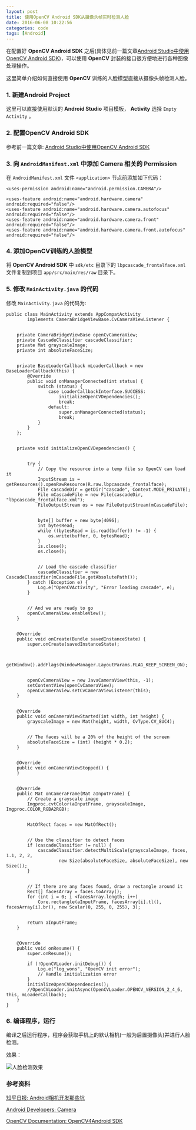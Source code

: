 ```yaml
---
layout: post
title: 使用OpenCV Android SDK从摄像头帧实时检测人脸
date: 2016-06-08 10:22:56
categories: code
tags: [Android]
---
```


在配置好 **OpenCV Android SDK** 之后(具体见前一篇文章[Android Studio中使用OpenCV Android SDK](http://blog.lwons.com/archieve/use_opencv_in_android.html))，可以使用 **OpenCV** 封装的接口很方便地进行各种图像处理操作。

这里简单介绍如何直接使用 **OpenCV** 训练的人脸模型直接从摄像头帧检测人脸。

### 1. 新建Android Project

这里可以直接使用默认的 **Android Studio** 项目模板， **Activity** 选择 ```Empty Activity``` 。

### 2. 配置OpenCV Android SDK

参考前一篇文章: [Android Studio中使用OpenCV Android SDK](http://blog.lwons.com/archieve/use_opencv_in_android.html)

### 3. 向 ```AndroidManifest.xml``` 中添加 **Camera** 相关的 Permission

在 ```AndroidManifest.xml``` 文件 ```<application>``` 节点前添加如下代码：

```
<uses-permission android:name="android.permission.CAMERA"/>

<uses-feature android:name="android.hardware.camera" android:required="false"/>
<uses-feature android:name="android.hardware.camera.autofocus" android:required="false"/>
<uses-feature android:name="android.hardware.camera.front" android:required="false"/>
<uses-feature android:name="android.hardware.camera.front.autofocus" android:required="false"/>
```

### 4. 添加OpenCV训练的人脸模型

将 **OpenCV Android SDK** 中 ```sdk/etc``` 目录下的 ```lbpcascade_frontalface.xml``` 文件复制到项目 ```app/src/main/res/raw``` 目录下。

### 5. 修改 ```MainActivity.java``` 的代码

修改 ```MainActivity.java``` 的代码为:

```
public class MainActivity extends AppCompatActivity
        implements CameraBridgeViewBase.CvCameraViewListener {


    private CameraBridgeViewBase openCvCameraView;
    private CascadeClassifier cascadeClassifier;
    private Mat grayscaleImage;
    private int absoluteFaceSize;


    private BaseLoaderCallback mLoaderCallback = new BaseLoaderCallback(this) {
        @Override
        public void onManagerConnected(int status) {
            switch (status) {
                case LoaderCallbackInterface.SUCCESS:
                    initializeOpenCVDependencies();
                    break;
                default:
                    super.onManagerConnected(status);
                    break;
            }
        }
    };


    private void initializeOpenCVDependencies() {


        try {
            // Copy the resource into a temp file so OpenCV can load it
            InputStream is = getResources().openRawResource(R.raw.lbpcascade_frontalface);
            File cascadeDir = getDir("cascade", Context.MODE_PRIVATE);
            File mCascadeFile = new File(cascadeDir, "lbpcascade_frontalface.xml");
            FileOutputStream os = new FileOutputStream(mCascadeFile);


            byte[] buffer = new byte[4096];
            int bytesRead;
            while ((bytesRead = is.read(buffer)) != -1) {
                os.write(buffer, 0, bytesRead);
            }
            is.close();
            os.close();


            // Load the cascade classifier
            cascadeClassifier = new CascadeClassifier(mCascadeFile.getAbsolutePath());
        } catch (Exception e) {
            Log.e("OpenCVActivity", "Error loading cascade", e);
        }


        // And we are ready to go
        openCvCameraView.enableView();
    }


    @Override
    public void onCreate(Bundle savedInstanceState) {
        super.onCreate(savedInstanceState);


        getWindow().addFlags(WindowManager.LayoutParams.FLAG_KEEP_SCREEN_ON);


        openCvCameraView = new JavaCameraView(this, -1);
        setContentView(openCvCameraView);
        openCvCameraView.setCvCameraViewListener(this);
    }


    @Override
    public void onCameraViewStarted(int width, int height) {
        grayscaleImage = new Mat(height, width, CvType.CV_8UC4);


        // The faces will be a 20% of the height of the screen
        absoluteFaceSize = (int) (height * 0.2);
    }


    @Override
    public void onCameraViewStopped() {
    }


    @Override
    public Mat onCameraFrame(Mat aInputFrame) {
        // Create a grayscale image
        Imgproc.cvtColor(aInputFrame, grayscaleImage, Imgproc.COLOR_RGBA2RGB);


        MatOfRect faces = new MatOfRect();


        // Use the classifier to detect faces
        if (cascadeClassifier != null) {
            cascadeClassifier.detectMultiScale(grayscaleImage, faces, 1.1, 2, 2,
                    new Size(absoluteFaceSize, absoluteFaceSize), new Size());
        }


        // If there are any faces found, draw a rectangle around it
        Rect[] facesArray = faces.toArray();
        for (int i = 0; i <facesArray.length; i++)
            Core.rectangle(aInputFrame, facesArray[i].tl(), facesArray[i].br(), new Scalar(0, 255, 0, 255), 3);


        return aInputFrame;
    }


    @Override
    public void onResume() {
        super.onResume();

        if (!OpenCVLoader.initDebug()) {
            Log.e("log_wons", "OpenCV init error");
            // Handle initialization error
        }
        initializeOpenCVDependencies();
        //OpenCVLoader.initAsync(OpenCVLoader.OPENCV_VERSION_2_4_6, this, mLoaderCallback);
    }
}
```

### 6. 编译程序，运行

编译之后运行程序，程序会获取手机上的默认相机(一般为后置摄像头)并进行人脸检测。

效果：

![人脸检测效果](http://img.blog.csdn.net/20160608220911203)


### 参考资料

[知乎日报: Android相机开发那些坑](http://daily.zhihu.com/story/7989477)

[Android Developers: Camera](https://developer.android.com/guide/topics/media/camera.html)

[OpenCV Documentation: OpenCV4Android SDK](http://docs.opencv.org/2.4/doc/tutorials/introduction/android_binary_package/O4A_SDK.html)
